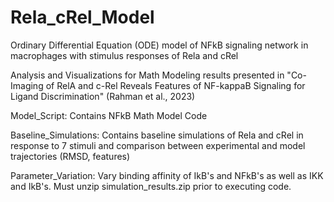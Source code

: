 # Rela_cRel_Model
Ordinary Differential Equation (ODE) model of NFkB signaling network in macrophages with stimulus responses of Rela and cRel

Analysis and Visualizations for Math Modeling results presented in "Co-Imaging of RelA and c-Rel Reveals Features of NF-kappaB Signaling for Ligand Discrimination" (Rahman et al., 2023)

Model_Script: Contains NFkB Math Model Code

Baseline_Simulations: Contains baseline simulations of Rela and cRel in response to 7 stimuli and comparison between experimental and model trajectories (RMSD, features)

Parameter_Variation: Vary binding affinity of IkB's and NFkB's as well as IKK and IkB's.  Must unzip simulation_results.zip prior to executing code.
